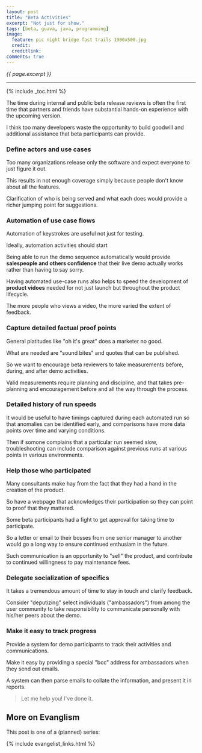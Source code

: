 ```yaml
---
layout: post
title: "Beta Activities"
excerpt: "Not just for show."
tags: [beta, guava, java, programming]
image:
  feature: pic night bridge fast trails 1900x500.jpg
  credit: 
  creditlink: 
comments: true
---
```

<i>{{ page.excerpt }}</i>
<hr />

{% include _toc.html %}

The time during internal and public beta release reviews 
is often the first time that partners and friends have 
substantial hands-on experience with the upcoming version.

I think too many developers waste the opportunity
to build goodwill and additional assistance that beta participants can provide.

### Define actors and use cases

   Too many organizations release only the software and
   expect everyone to just figure it out.

   This results in not enough coverage simply because people don't
   know about all the features.

   Clarification of who is being served and what each does would
   provide a richer jumping point for suggestions.

### Automation of use case flows

   Automation of keystrokes are useful not just for testing.

   Ideally, automation activities should start 

   Being able to run the demo sequence automatically would provide 
   <strong>salespeople and others confidence</strong> 
   that their live demo actually works
   rather than having to say sorry.

   Having automated use-case runs also helps to speed the development of
   <strong>product vidoes</strong> needed for not just launch but
   throughout the product lifecycle.

   The more people who views a video, 
   the more varied the extent of feedback.

### Capture detailed factual proof points

   General platitudes like "oh it's great" does a marketer no good.

   What are needed are "sound bites" and quotes that can be published.

   So we want to encourage beta reviewers to 
   take measurements before, during, and after demo activities.

   Valid measurements require planning and discipline,
   and that takes pre-planning and encouragement before and 
   all the way through the process.

### Detailed history of run speeds

   It would be useful to have timings captured during each automated run
   so that anomalies can be identified early,
   and comparisons have more data points over time and varying conditions.

   Then if somone complains that a particular run seemed slow,
   troubleshooting can include comparison against previous runs
   at various points in various environments.

### Help those who participated

   Many consultants make hay from the fact that they had a hand in the creation of
   the product.

   So have a webpage that acknowledges their participation so they can point to 
   proof that they mattered.

   Some beta participants had a fight to get approval for taking time to participate.

   So a letter or email to their bosses from one senior manager to another
   would go a long way to ensure continued enthusiam in the future.

   Such communication is an opportunity to "sell" the product,
   and contribute to continued willingness to pay maintenance fees.

### Delegate socialization of specifics

   It takes a tremendous amount of time to stay in touch and clarify feedback.

   Consider "deputizing" select individuals ("ambassadors") 
   from among the user community to
   take responsibility to communicate personally with his/her peers
   about the demo.

### Make it easy to track progress

   Provide a system for demo participants to track their 
   activities and communications.

   Make it easy by providing a special "bcc" address for 
   ambassadors when they send out emails.

   A system can then parse emails to collate the information,
   and present it in reports.

> Let me help you! I've done it.

## More on Evanglism

This post is one of a (planned) series:

{% include evangelist_links.html %}

